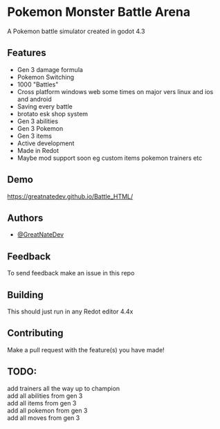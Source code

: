
# Pokemon Monster Battle Arena

A Pokemon battle simulator created in godot 4.3



## Features

- Gen 3 damage formula
- Pokemon Switching
- 1000 "Battles"
- Cross platform windows web some times on major vers linux and ios and android
- Saving every battle
- brotato esk shop system
- Gen 3 abilities
- Gen 3 Pokemon
- Gen 3 items
- Active development
- Made in Redot
- Maybe mod support soon eg custom items pokemon trainers etc
## Demo
https://greatnatedev.github.io/Battle_HTML/
## Authors

- [@GreatNateDev](https://www.github.com/GreatNateDev)


## Feedback
To send feedback make an issue in this repo
## Building
This should just run in any Redot editor 4.4x
## Contributing
Make a pull request with the feature(s) you have made!

## TODO:
add trainers all the way up to champion\
add all abilities from gen 3\
add all items from gen 3\
add all pokemon from gen 3\
add all moves from gen 3
